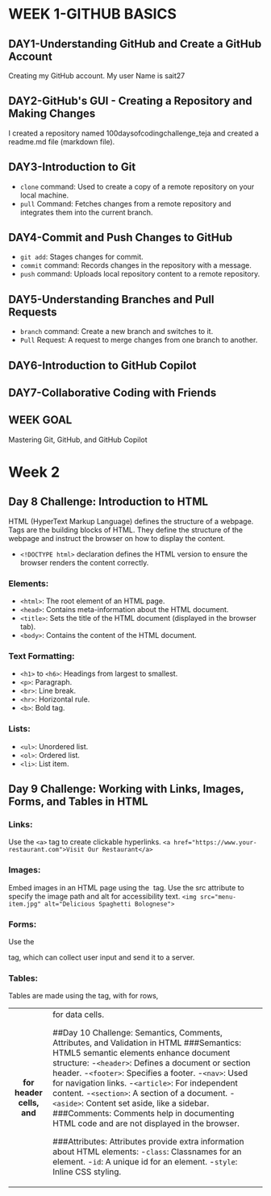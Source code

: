 # WEEK 1-GITHUB BASICS

## DAY1-Understanding GitHub and Create a GitHub Account
Creating my GitHub account. My user Name is sait27

## DAY2-GitHub's GUI - Creating a Repository and Making Changes
I created a repository named 100daysofcodingchallenge_teja and created a readme.md file (markdown file).

## DAY3-Introduction to Git
- `clone` command: Used to create a copy of a remote repository on your local machine.
- `pull` Command: Fetches changes from a remote repository and integrates them into the current branch.

## DAY4-Commit and Push Changes to GitHub
- `git add`: Stages changes for commit.
- `commit` command: Records changes in the repository with a message.
- `push` command: Uploads local repository content to a remote repository.

## DAY5-Understanding Branches and Pull Requests
- `branch` command: Create a new branch and switches to it.
- `Pull` Request: A request to merge changes from one branch to another.

## DAY6-Introduction to GitHub Copilot

## DAY7-Collaborative Coding with Friends

## WEEK GOAL
Mastering Git, GitHub, and GitHub Copilot

# Week 2

## Day 8 Challenge: Introduction to HTML
HTML (HyperText Markup Language) defines the structure of a webpage. Tags are the building blocks of HTML. They define the structure of the webpage and instruct the browser on how to display the content.
- `<!DOCTYPE html>` declaration defines the HTML version to ensure the browser renders the content correctly.
### Elements:
- `<html>`: The root element of an HTML page.
- `<head>`: Contains meta-information about the HTML document.
- `<title>`: Sets the title of the HTML document (displayed in the browser tab).
- `<body>`: Contains the content of the HTML document.
### Text Formatting:
- `<h1>` to `<h6>`: Headings from largest to smallest.
- `<p>`: Paragraph.
- `<br>`: Line break.
- `<hr>`: Horizontal rule.
- `<b>`: Bold tag.
### Lists:
- `<ul>`: Unordered list.
- `<ol>`: Ordered list.
- `<li>`: List item.

## Day 9 Challenge: Working with Links, Images, Forms, and Tables in HTML
### Links:
Use the `<a>` tag to create clickable hyperlinks.
```<a href="https://www.your-restaurant.com">Visit Our Restaurant</a>```
### Images:
Embed images in an HTML page using the <img> tag. Use the src attribute to specify the image path and alt for accessibility text.
```<img src="menu-item.jpg" alt="Delicious Spaghetti Bolognese">```
### Forms:
Use the <form> tag, which can collect user input and send it to a server.
### Tables:
Tables are made using the <table> tag, with <tr> for rows, <th> for header cells, and <td> for data cells.

##Day 10 Challenge: Semantics, Comments, Attributes, and Validation in HTML
###Semantics:
HTML5 semantic elements enhance document structure:
-`<header>`: Defines a document or section header.
-`<footer>`: Specifies a footer.
-`<nav>`: Used for navigation links.
-`<article>`: For independent content.
-`<section>`: A section of a document.
-`<aside>`: Content set aside, like a sidebar.
###Comments:
Comments help in documenting HTML code and are not displayed in the browser.
<!-- This is a comment -->
###Attributes:
Attributes provide extra information about HTML elements:
-`class`: Classnames for an element.
-`id`: A unique id for an element.
-`style`: Inline CSS styling.
